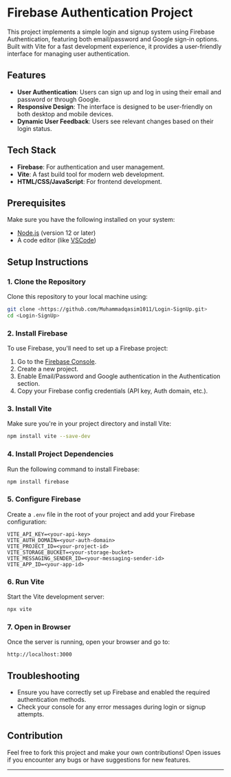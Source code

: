 # Firebase Authentication Project

This project implements a simple login and signup system using Firebase Authentication, featuring both email/password and Google sign-in options. Built with Vite for a fast development experience, it provides a user-friendly interface for managing user authentication.

## Features

- **User Authentication**: Users can sign up and log in using their email and password or through Google.
- **Responsive Design**: The interface is designed to be user-friendly on both desktop and mobile devices.
- **Dynamic User Feedback**: Users see relevant changes based on their login status.

## Tech Stack

- **Firebase**: For authentication and user management.
- **Vite**: A fast build tool for modern web development.
- **HTML/CSS/JavaScript**: For frontend development.

## Prerequisites

Make sure you have the following installed on your system:

- [Node.js](https://nodejs.org/) (version 12 or later)
- A code editor (like [VSCode](https://code.visualstudio.com/))

## Setup Instructions

### 1. Clone the Repository

Clone this repository to your local machine using:

```bash
git clone <https://github.com/Muhammadqasim1011/Login-SignUp.git>
cd <Login-SignUp>
```

### 2. Install Firebase

To use Firebase, you'll need to set up a Firebase project:

1. Go to the [Firebase Console](https://console.firebase.google.com/).
2. Create a new project.
3. Enable Email/Password and Google authentication in the Authentication section.
4. Copy your Firebase config credentials (API key, Auth domain, etc.).

### 3. Install Vite

Make sure you're in your project directory and install Vite:

```bash
npm install vite --save-dev
```

### 4. Install Project Dependencies

Run the following command to install Firebase:

```bash
npm install firebase
```

### 5. Configure Firebase

Create a `.env` file in the root of your project and add your Firebase configuration:

```
VITE_API_KEY=<your-api-key>
VITE_AUTH_DOMAIN=<your-auth-domain>
VITE_PROJECT_ID=<your-project-id>
VITE_STORAGE_BUCKET=<your-storage-bucket>
VITE_MESSAGING_SENDER_ID=<your-messaging-sender-id>
VITE_APP_ID=<your-app-id>
```

### 6. Run Vite

Start the Vite development server:

```bash
npx vite
```

### 7. Open in Browser

Once the server is running, open your browser and go to:

```
http://localhost:3000
```

## Troubleshooting

- Ensure you have correctly set up Firebase and enabled the required authentication methods.
- Check your console for any error messages during login or signup attempts.

## Contribution

Feel free to fork this project and make your own contributions! Open issues if you encounter any bugs or have suggestions for new features.

---